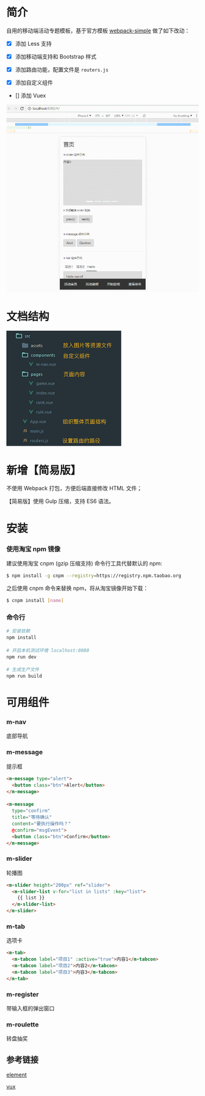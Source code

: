 # 简介

自用的移动端活动专题模板，基于官方模板 [webpack-simple](https://github.com/vuejs-templates/webpack-simple) 做了如下改动：

- [x] 添加 Less 支持

- [x] 添加移动端支持和 Bootstrap 样式

- [x] 添加路由功能，配置文件是 `routers.js`

- [x] 添加自定义组件

- [] 添加 Vuex

![](./demo/GIF.gif)

# 文档结构

![](./demo/tree.png)

# 新增【简易版】

不使用 Webpack 打包，方便后端直接修改 HTML 文件；

【简易版】使用 Gulp 压缩，支持 ES6 语法。

# 安装

### 使用淘宝 npm 镜像

建议使用淘宝 cnpm (gzip 压缩支持) 命令行工具代替默认的 npm:

```bash
$ npm install -g cnpm --registry=https://registry.npm.taobao.org
```

之后使用 cnpm 命令来替换 npm，将从淘宝镜像开始下载：

```bash
$ cnpm install [name]
```

### 命令行

``` bash
# 安装依赖
npm install

# 开启本机测试环境 localhost:8080
npm run dev

# 生成生产文件
npm run build
```

# 可用组件

### m-nav

底部导航

### m-message

提示框

```html
<m-message type="alert">
  <button class="btn">Alert</button>
</m-message>

<m-message
  type="confirm"
  title="等待确认"
  content="要执行操作吗？"
  @confirm="msgEvent">
  <button class="btn">Confirm</button>
</m-message>
```

### m-slider

轮播图

```html
<m-slider height="200px" ref="slider">
  <m-slider-list v-for="list in lists" :key="list">
    {{ list }}
  </m-slider-list>
</m-slider>
```

### m-tab

选项卡

```html
<m-tab>
  <m-tabcon label="项目1" :active="true">内容1</m-tabcon>
  <m-tabcon label="项目2">内容2</m-tabcon>
  <m-tabcon label="项目3">内容3</m-tabcon>
</m-tab>
```

### m-register

带输入框的弹出窗口

### m-roulette

转盘抽奖

## 参考链接

[element](https://github.com/ElemeFE/element/tree/dev/packages)

[vux](https://github.com/airyland/vux/tree/master/src/components)
